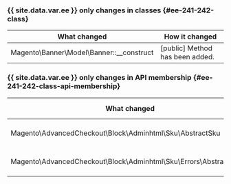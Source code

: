 ### {{ site.data.var.ee }} only changes in classes {#ee-241-242-class}

| What changed | How it changed |
| --- | --- |
| Magento\Banner\Model\Banner::\_\_construct | [public] Method has been added. |

### {{ site.data.var.ee }} only changes in API membership {#ee-241-242-class-api-membership}

| What changed | How it changed |
| --- | --- |
| Magento\AdvancedCheckout\Block\Adminhtml\Sku\AbstractSku | Class was added. |
| Magento\AdvancedCheckout\Block\Adminhtml\Sku\Errors\AbstractErrors | Class was added. |
